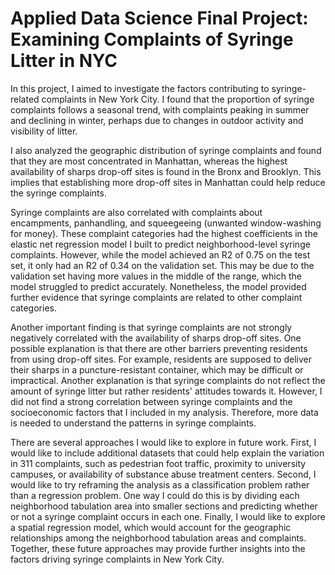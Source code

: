 # Applied Data Science Final Project: Examining Complaints of Syringe Litter in NYC

In this project, I aimed to investigate the factors contributing to syringe-related complaints in New York City. I found that the proportion of syringe complaints follows a seasonal trend, with complaints peaking in summer and declining in winter, perhaps due to changes in outdoor activity and visibility of litter.

I also analyzed the geographic distribution of syringe complaints and found that they are most concentrated in Manhattan, whereas the highest availability of sharps drop-off sites is found in the Bronx and Brooklyn. This implies that establishing more drop-off sites in Manhattan could help reduce the syringe complaints.

Syringe complaints are also correlated with complaints about encampments, panhandling, and squeegeeing (unwanted window-washing for money). These complaint categories had the highest coefficients in the elastic net regression model I built to predict neighborhood-level syringe complaints. However, while the model achieved an R2 of 0.75 on the test set, it only had an R2 of 0.34 on the validation set. This may be due to the validation set having more values in the middle of the range, which the model struggled to predict accurately. Nonetheless, the model provided further evidence that syringe complaints are related to other complaint categories.

Another important finding is that syringe complaints are not strongly negatively correlated with the availability of sharps drop-off sites. One possible explanation is that there are other barriers preventing residents from using drop-off sites. For example, residents are supposed to deliver their sharps in a puncture-resistant container, which may be difficult or impractical. Another explanation is that syringe complaints do not reflect the amount of syringe litter but rather residents' attitudes towards it. However, I did not find a strong correlation between syringe complaints and the socioeconomic factors that I included in my analysis. Therefore, more data is needed to understand the patterns in syringe complaints.

There are several approaches I would like to explore in future work. First, I would like to include additional datasets that could help explain the variation in 311 complaints, such as pedestrian foot traffic, proximity to university campuses, or availability of substance abuse treatment centers. Second, I would like to try reframing the analysis as a classification problem rather than a regression problem. One way I could do this is by dividing each neighborhood tabulation area into smaller sections and predicting whether or not a syringe complaint occurs in each one. Finally, I would like to explore a spatial regression model, which would account for the geographic relationships among the neighborhood tabulation areas and complaints. Together, these future approaches may provide further insights into the factors driving syringe complaints in New York City.
